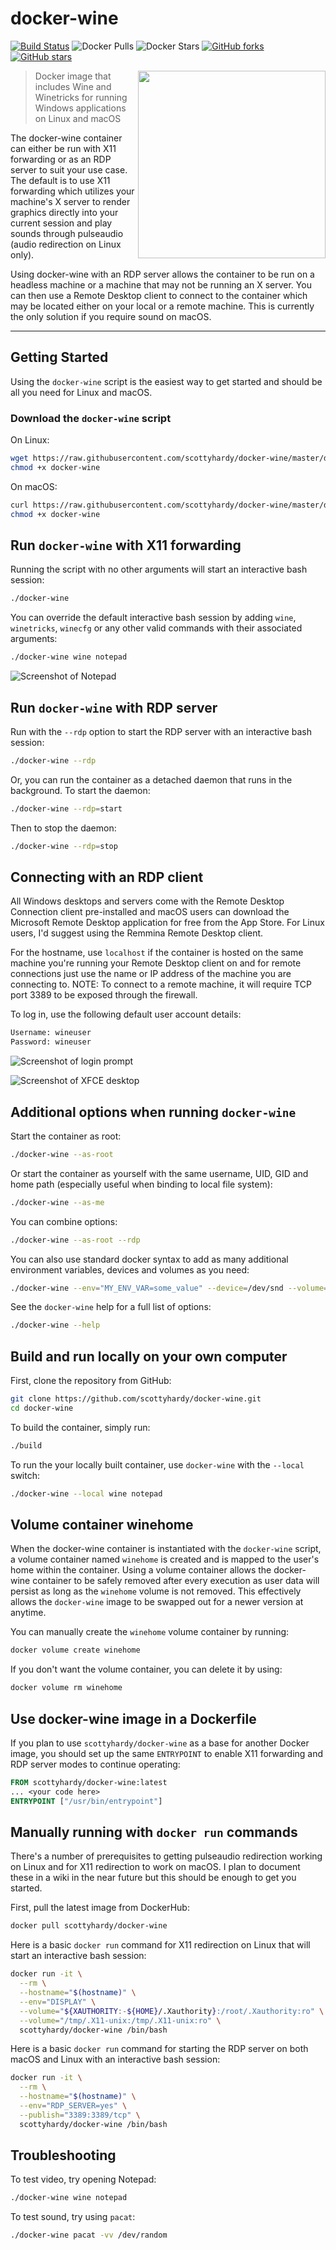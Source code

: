 # docker-wine

[![Build Status](https://travis-ci.com/scottyhardy/docker-wine.svg?branch=master)](https://travis-ci.com/scottyhardy/docker-wine)
![Docker Pulls](https://img.shields.io/docker/pulls/scottyhardy/docker-wine.svg?style=social)
![Docker Stars](https://img.shields.io/docker/stars/scottyhardy/docker-wine.svg?style=social)
[![GitHub forks](https://img.shields.io/github/forks/scottyhardy/docker-wine.svg?style=social)](https://github.com/scottyhardy/docker-wine/network)
[![GitHub stars](https://img.shields.io/github/stars/scottyhardy/docker-wine.svg?style=social)](https://github.com/scottyhardy/docker-wine/stargazers)

<img align="right" height="300" width="300" src="https://raw.githubusercontent.com/scottyhardy/docker-wine/master/images/logo.png" >

>Docker image that includes Wine and Winetricks for running Windows applications on Linux and macOS

The docker-wine container can either be run with X11 forwarding or as an RDP server to suit your use case.  The default is to use X11 forwarding which utilizes your machine's X server to render graphics directly into your current session and play sounds through pulseaudio (audio redirection on Linux only).

Using docker-wine with an RDP server allows the container to be run on a headless machine or a machine that may not be running an X server. You can then use a Remote Desktop client to connect to the container which may be located either on your local or a remote machine.  This is currently the only solution if you require sound on macOS.

---

## Getting Started

Using the `docker-wine` script is the easiest way to get started and should be all you need for Linux and macOS.

### Download the `docker-wine` script

On Linux:

```bash
wget https://raw.githubusercontent.com/scottyhardy/docker-wine/master/docker-wine -O docker-wine
chmod +x docker-wine
```

On macOS:

```bash
curl https://raw.githubusercontent.com/scottyhardy/docker-wine/master/docker-wine -o docker-wine
chmod +x docker-wine
```

## Run `docker-wine` with X11 forwarding

Running the script with no other arguments will start an interactive bash session:

```bash
./docker-wine
```

You can override the default interactive bash session by adding `wine`, `winetricks`, `winecfg` or any other valid commands with their associated arguments:

```bash
./docker-wine wine notepad
```

![Screenshot of Notepad](https://raw.githubusercontent.com/scottyhardy/docker-wine/master/images/screenshot_1.png)

## Run `docker-wine` with RDP server

Run with the `--rdp` option to start the RDP server with an interactive bash session:

```bash
./docker-wine --rdp
```

Or, you can run the container as a detached daemon that runs in the background.  To start the daemon:

```bash
./docker-wine --rdp=start
```

Then to stop the daemon:

```bash
./docker-wine --rdp=stop
```

## Connecting with an RDP client

All Windows desktops and servers come with the Remote Desktop Connection client pre-installed and macOS users can download the Microsoft Remote Desktop application for free from the App Store. For Linux users, I'd suggest using the Remmina Remote Desktop client.

For the hostname, use `localhost` if the container is hosted on the same machine you're running your Remote Desktop client on and for remote connections just use the name or IP address of the machine you are connecting to.
NOTE: To connect to a remote machine, it will require TCP port 3389 to be exposed through the firewall.

To log in, use the following default user account details:

```bash
Username: wineuser
Password: wineuser
```

![Screenshot of login prompt](https://raw.githubusercontent.com/scottyhardy/docker-wine/master/images/screenshot_2.png)

![Screenshot of XFCE desktop](https://raw.githubusercontent.com/scottyhardy/docker-wine/master/images/screenshot_3.png)

## Additional options when running `docker-wine`

Start the container as root:

```bash
./docker-wine --as-root
```

Or start the container as yourself with the same username, UID, GID and home path (especially useful when binding to local file system):

```bash
./docker-wine --as-me
```

You can combine options:

```bash
./docker-wine --as-root --rdp
```

You can also use standard docker syntax to add as many additional environment variables, devices and volumes as you need:

```bash
./docker-wine --env="MY_ENV_VAR=some_value" --device=/dev/snd --volume="myvol:/some/path:ro" --volume="/usr/data:data"
```

See the `docker-wine` help for a full list of options:

```bash
./docker-wine --help
```

## Build and run locally on your own computer

First, clone the repository from GitHub:

```bash
git clone https://github.com/scottyhardy/docker-wine.git
cd docker-wine
```

To build the container, simply run:

```bash
./build
```

To run the your locally built container, use `docker-wine` with the `--local` switch:

```bash
./docker-wine --local wine notepad
```

## Volume container winehome

When the docker-wine container is instantiated with the `docker-wine` script, a volume container named `winehome` is created and is mapped to the user's home within the container.  Using a volume container allows the docker-wine container to be safely removed after every execution as user data will persist as long as the `winehome` volume is not removed.  This effectively allows the `docker-wine` image to be swapped out for a newer version at anytime.

You can manually create the `winehome` volume container by running:

```bash
docker volume create winehome
```

If you don't want the volume container, you can delete it by using:

```bash
docker volume rm winehome
```

## Use docker-wine image in a Dockerfile

If you plan to use `scottyhardy/docker-wine` as a base for another Docker image, you should set up the same `ENTRYPOINT` to enable X11 forwarding and RDP server modes to continue operating:

```dockerfile
FROM scottyhardy/docker-wine:latest
... <your code here>
ENTRYPOINT ["/usr/bin/entrypoint"]
```

## Manually running with `docker run` commands

There's a number of prerequisites to getting pulseaudio redirection working on Linux and for X11 redirection to work on macOS.  I plan to document these in a wiki in the near future but this should be enough to get you started.

First, pull the latest image from DockerHub:

```bash
docker pull scottyhardy/docker-wine
```

Here is a basic `docker run` command for X11 redirection on Linux that will start an interactive bash session:

```bash
docker run -it \
  --rm \
  --hostname="$(hostname)" \
  --env="DISPLAY" \
  --volume="${XAUTHORITY:-${HOME}/.Xauthority}:/root/.Xauthority:ro" \
  --volume="/tmp/.X11-unix:/tmp/.X11-unix:ro" \
  scottyhardy/docker-wine /bin/bash
```

Here is a basic `docker run` command for starting the RDP server on both macOS and Linux with an interactive bash session:

```bash
docker run -it \
  --rm \
  --hostname="$(hostname)" \
  --env="RDP_SERVER=yes" \
  --publish="3389:3389/tcp" \
  scottyhardy/docker-wine /bin/bash
```

## Troubleshooting

To test video, try opening Notepad:

```bash
./docker-wine wine notepad
```

To test sound, try using `pacat`:

```bash
./docker-wine pacat -vv /dev/random
```

